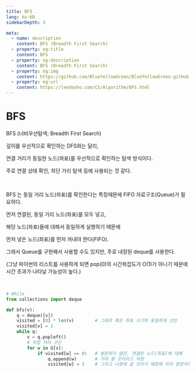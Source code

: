 ```yaml
---
title: BFS
lang: ko-KR
sidebarDepth: 3

meta:
  - name: description
    content: BFS (Breadth First Search)
  - property: og:title
    content: BFS
  - property: og:description
    content: BFS (Breadth First Search)
  - property: og:img
    content: https://github.com/BlueYellowGreen/BlueYellowGreen.github.io/blob/main/.vuepress/public/assets/img/BFS-png.png?raw=true
  - property: og:url
    content: https://leedooho.com/CS/Algorithm/BFS.html
---
```


# BFS

BFS (너비우선탐색; Breadth First Search)

깊이를 우선적으로 확인하는 DFS와는 달리,

연결 거리가 동일한 노드(좌표)를 우선적으로 확인하는 탐색 방식이다.

주로 연결 상태 확인, 최단 거리 탐색 등에 사용되는 것 같다.

<br>

BFS 는 동일 거리 노드(좌표)를 확인한다는 특징때문에 FIFO 자료구조(Queue)가 필요하다.

먼저 연결된, 동일 거리 노드(좌표)를 모두 넣고,

해당 노드(좌표)들에 대해서 동일하게 실행하기 때문에

먼저 넣은 노드(좌표)를 먼저 꺼내야 한다(FIFO).

그래서 Queue를 구현해서 사용할 수도 있지만, 주로 내장된 deque를 사용한다.

(그냥 파이썬의 리스트를 사용하게 되면 pop(0)의 시간복잡도가 O(1)가 아니기 때문에 시간 초과가 나타날 가능성이 높다.)

<br>

```python
# While
from collections import deque

def bfs(v):
    q = deque([v])
    visited = [0] * len(v)        # 그래프 혹은 좌표 크기와 동일하게 선언
    visited[v] = 1
    while q:
        v = q.popleft()
        # 작업 처리 구간
        for w in G[v]:
            if visited[w] == 0:   # 방문하지 않은, 연결된 노드(좌표)에 대해
                q.append(w)       # 가야 할 곳이라고 저장
                visited[w] = 1    # 그리고 나중에 갈 것이기 때문에 미리 방문처리
```

<br>